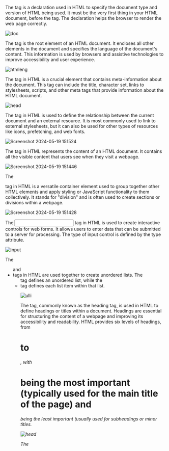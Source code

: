 The <!DOCTYPE html> tag is a declaration used in HTML to specify the document type and version of HTML being used. It must be the very first thing in your HTML document, before the <html> tag. The declaration helps the browser to render the web page correctly.

![doc](https://github.com/riteshrana01/todolist-scmproject/assets/146207456/16294496-e10b-4aa7-b57e-8e72ccb0771b)

The <html lang="en"> tag is the root element of an HTML document. It encloses all other elements in the document and specifies the language of the document's content. This information is used by browsers and assistive technologies to improve accessibility and user experience.

![htmleng](https://github.com/riteshrana01/todolist-scmproject/assets/146207456/076bcf1b-b10c-42b0-9d9f-c49b8bb05b35)

The <head> tag in HTML is a crucial element that contains meta-information about the document. This tag can include the title, character set, links to stylesheets, scripts, and other meta tags that provide information about the HTML document.

![head](https://github.com/riteshrana01/todolist-scmproject/assets/146207456/25b800dd-8c75-4394-99ea-1a7647817e37)

The <link> tag in HTML is used to define the relationship between the current document and an external resource. It is most commonly used to link to external stylesheets, but it can also be used for other types of resources like icons, prefetching, and web fonts.

![Screenshot 2024-05-19 151524](https://github.com/riteshrana01/todolist-scmproject/assets/146207456/316718e3-e03f-4c13-81d3-a683c4c45f9c)


The <body> tag in HTML represents the content of an HTML document. It contains all the visible content that users see when they visit a webpage.

![Screenshot 2024-05-19 151446](https://github.com/riteshrana01/todolist-scmproject/assets/146207456/bb628fa9-d4f1-4af5-85de-f2d39e4cdbb6)

The <div> tag in HTML is a versatile container element used to group together other HTML elements and apply styling or JavaScript functionality to them collectively. It stands for "division" and is often used to create sections or divisions within a webpage.

![Screenshot 2024-05-19 151428](https://github.com/riteshrana01/todolist-scmproject/assets/146207456/336b4065-feab-47db-a14c-59187247ccfe)

The <input> tag in HTML is used to create interactive controls for web forms. It allows users to enter data that can be submitted to a server for processing. The type of input control is defined by the type attribute.

![input](https://github.com/riteshrana01/todolist-scmproject/assets/146207456/3327c29c-002e-4f19-9631-3495f84a17c0)

The <ul> and <li> tags in HTML are used together to create unordered lists. The <ul> tag defines an unordered list, while the <li> tag defines each list item within that list.

![ulli](https://github.com/riteshrana01/todolist-scmproject/assets/146207456/d594e87a-c3f4-486e-a7f3-9ad5bea49898)

The <h> tag, commonly known as the heading tag, is used in HTML to define headings or titles within a document. Headings are essential for structuring the content of a webpage and improving its accessibility and readability. HTML provides six levels of headings, from <h1> to <h6>, with <h1> being the most important (typically used for the main title of the page) and <h6> being the least important (usually used for subheadings or minor titles.

![head](https://github.com/riteshrana01/todolist-scmproject/assets/146207456/c310f015-e30f-4dcc-88c0-51505b7e9b21)

The <script> tag in HTML is used to define client-side JavaScript code or to reference an external JavaScript file. It allows developers to add interactivity, manipulate the DOM (Document Object Model), handle events, and perform various other tasks on the client side

![Screenshot 2024-05-19 155852](https://github.com/riteshrana01/todolist-scmproject/assets/146207456/3c203442-0ed2-4c71-985a-55fdf9fccccc)


The <title> tag in HTML is used to define the title of the document. This title is displayed in the browser's title bar or tab, and it is also used by search engines as the title of the search result. The <title> element is required in all HTML documents and must be placed within the <head> section.

![Screenshot 2024-05-19 151553](https://github.com/riteshrana01/todolist-scmproject/assets/146207456/055565af-faf0-4ac7-a235-233c6daa2c0b)
